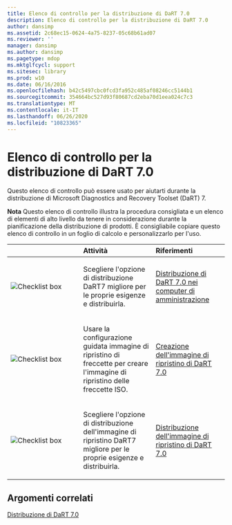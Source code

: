 ```yaml
---
title: Elenco di controllo per la distribuzione di DaRT 7.0
description: Elenco di controllo per la distribuzione di DaRT 7.0
author: dansimp
ms.assetid: 2c68ec15-0624-4a75-8237-05c68b61ad07
ms.reviewer: ''
manager: dansimp
ms.author: dansimp
ms.pagetype: mdop
ms.mktglfcycl: support
ms.sitesec: library
ms.prod: w10
ms.date: 06/16/2016
ms.openlocfilehash: b42c5497cbc0fcd3fa952c485af08246cc5144b1
ms.sourcegitcommit: 354664bc527d93f80687cd2eba70d1eea024c7c3
ms.translationtype: MT
ms.contentlocale: it-IT
ms.lasthandoff: 06/26/2020
ms.locfileid: "10823365"
---
```

# Elenco di controllo per la distribuzione di DaRT 7.0


Questo elenco di controllo può essere usato per aiutarti durante la distribuzione di Microsoft Diagnostics and Recovery Toolset (DaRT) 7.

**Nota**  Questo elenco di controllo illustra la procedura consigliata e un elenco di elementi di alto livello da tenere in considerazione durante la pianificazione della distribuzione di prodotti. È consigliabile copiare questo elenco di controllo in un foglio di calcolo e personalizzarlo per l'uso.

 

<table>
<colgroup>
<col width="33%" />
<col width="33%" />
<col width="33%" />
</colgroup>
<thead>
<tr class="header">
<th align="left"></th>
<th align="left">Attività</th>
<th align="left">Riferimenti</th>
</tr>
</thead>
<tbody>
<tr class="odd">
<td align="left"><img src="images/checklistbox.gif" alt="Checklist box" /></td>
<td align="left"><p>Scegliere l'opzione di distribuzione DaRT7 migliore per le proprie esigenze e distribuirla.</p></td>
<td align="left"><p><a href="deploying-dart-70-to-administrator-computers-dart-7.md" data-raw-source="[Deploying DaRT 7.0 to Administrator Computers](deploying-dart-70-to-administrator-computers-dart-7.md)">Distribuzione di DaRT 7.0 nei computer di amministrazione</a></p></td>
</tr>
<tr class="even">
<td align="left"><img src="images/checklistbox.gif" alt="Checklist box" /></td>
<td align="left"><p>Usare la configurazione guidata immagine di ripristino di freccette per creare l'immagine di ripristino delle freccette ISO.</p></td>
<td align="left"><p><a href="creating-the-dart-70-recovery-image-dart-7.md" data-raw-source="[Creating the DaRT 7.0 Recovery Image](creating-the-dart-70-recovery-image-dart-7.md)">Creazione dell'immagine di ripristino di DaRT 7.0</a></p></td>
</tr>
<tr class="odd">
<td align="left"><img src="images/checklistbox.gif" alt="Checklist box" /></td>
<td align="left"><p>Scegliere l'opzione di distribuzione dell'immagine di ripristino DaRT7 migliore per le proprie esigenze e distribuirla.</p></td>
<td align="left"><p><a href="deploying-the-dart-70-recovery-image-dart-7.md" data-raw-source="[Deploying the DaRT 7.0 Recovery Image](deploying-the-dart-70-recovery-image-dart-7.md)">Distribuzione dell'immagine di ripristino di DaRT 7.0</a></p></td>
</tr>
</tbody>
</table>

 

## Argomenti correlati


[Distribuzione di DaRT 7.0](deploying-dart-70-new-ia.md)

 

 





